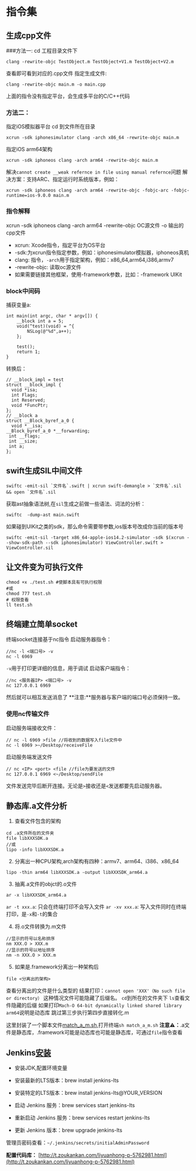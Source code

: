 # 指令集


## 生成cpp文件

###方法一:
cd 工程目录文件下
```
clang -rewrite-objc TestObject.m TestObject+V1.m TestObject+V2.m
```
查看即可看到对应的.cpp文件
指定生成文件:
```
clang -rewrite-objc main.m -o main.cpp
```
上面的指令没有指定平台，会生成多平台的C/C++代码

### 方法二：
指定iOS模拟器平台
cd 到文件所在目录
```
xcrun -sdk iphonesimulator clang -arch x86_64 -rewrite-objc main.m
```
指定iOS arm64架构
```
xcrun -sdk iphoneos clang -arch arm64 -rewrite-objc main.m
```

解决`cannot create __weak refernce in file using manual refernce`问题
解决方案：支持ARC、指定运行时系统版本，例如：
```
xcrun -sdk iphoneos clang -arch arm64 -rewrite-objc -fobjc-arc -fobjc-runtime=ios-9.0.0 main.m
```

### 指令解释

xcrun -sdk iphoneos clang -arch arm64 -rewrite-objc OC源文件 -o 输出的cpp文件

* xcrun: Xcode指令，指定平台为OS平台
* -sdk:为xcrun指令指定参数，例如：iphonesimulator模拟器，iphoneos真机
* clang: 指令，`-arch`用于指定架构，例如：x86_64,arm64,i386,armv7
* -rewrite-objc: 读取oc源文件
* 如果需要链接其他框架，使用-framework参数，比如：-framework UIKit

### block中间码

捕获变量a:
```
int main(int argc, char * argv[]) {
    __block int a = 5;
    void(^test)(void) = ^{
        NSLog(@"%d",a++);
    };

    test();
    return 1;
}
```
转换后：
```
// __block_impl = test
struct __block_impl {
  void *isa;
  int Flags;
  int Reserved;
  void *FuncPtr;
};
// __block a
struct __Block_byref_a_0 {
  void *__isa;
__Block_byref_a_0 *__forwarding;
 int __flags;
 int __size;
 int a;
};
```

## swift生成SIL中间文件
```
swiftc -emit-sil `文件名`.swift | xcrun swift-demangle > `文件名`.sil  && open `文件名`.sil

```
获取ast抽象语法树,在`sil`生成之前做一些语法、词法的分析：
```
swiftc  -dump-ast main.swift
```

如果碰到UIKit之类的sdk，那么命令需要带参数,ios版本号改成你当前的版本号
```
swiftc -emit-sil -target x86_64-apple-ios14.2-simulator -sdk $(xcrun --show-sdk-path --sdk iphonesimulator) ViewController.swift > ViewController.sil

```

## 让文件变为可执行文件
```
chmod +x ./test.sh #使脚本具有可执行权限
#或
chmod 777 test.sh
# 权限查看
ll test.sh
```

## 终端建立简单socket
终端socket连接基于nc指令
启动服务器指令：

```
//nc -l <端口号> -v
nc -l 6969
```
`-v`用于打印更详细的信息，用于调试
启动客户端指令：
```
//nc <服务器IP> <端口号> -v
nc 127.0.0.1 6969
```
然后就可以相互发送消息了
**注意:**服务器与客户端的端口号必须保持一致。

### 使用nc传输文件

启动服务端接收文件：
```
// nc -l 6969 >file //将收到的数据写入file文件中
nc -l 6969 >~/Desktop/receiveFile
```
启动服务端发送文件
```
// nc <IP> <port> <file //file为要发送的文件
nc 127.0.0.1 6969 <~/Desktop/sendFile
```
文件发送完毕后断开连接。无论是`>`接收还是`<`发送都要先启动服务器。

## 静态库.a文件分析
1. 查看文件包含的架构
```
cd .a文件所在的文件夹
file libXXXSDK.a
//或
lipo -info libXXXSDK.a
```

2. 分离出一种CPU架构,arch架构有四种：armv7、arm64、i386、x86_64
```
lipo -thin arm64 libXXXSDK.a -output libXXXSDK_arm64.a
```

3. 抽离.a文件的objct的.o文件
```
ar -x libXXXSDK_arm64.a
```
`ar -t xxx.a`: 只会在终端打印不会写入文件
`ar -xv xxx.a`: 写入文件同时在终端打印，是`-x`和`-t`的集合

4. 将.o文件转换为.m文件
```
//显示的符号以名称排序
nm XXX.O > XXX.m
//显示的符号以地址排序
nm -n XXX.O > XXX.m
```
5. 如果是.framework分离出一种架构后
```
file <分离出的架构> 
```
查看分离出的文件是什么类型的
结果打印：`cannot open 'XXX'（No such file or directory）`
这种情况文件可能隐藏了后缀名。
`cd`到所在的文件夹下
`ls`查看文件隐藏的后缀
如果打印`Mach-O 64-bit dynamically linked shared library arm64`说明是动态库
跳过第三步执行第四步直接转化.m

这里封装了一个脚本文件[match_a_m.sh](./match_a_m.sh),打开终端`sh match_a_m.sh`
**注意⚠️：**.a文件是静态库，.framework可能是动态库也可能是静态库，可通过`file`指令查看


##  Jenkins[安装](https://www.jianshu.com/p/9f1c96badb9b)

*  安装JDK,配置环境变量

*  安装最新的LTS版本：brew install jenkins-lts

*  安装特定的LTS版本：brew install jenkins-lts@YOUR_VERSION

*  启动 Jenkins 服务：brew services start jenkins-lts

*  重新启动 Jenkins 服务：brew services restart jenkins-lts

*  更新 Jenkins 版本：brew upgrade jenkins-lts

管理员密码查看：`~/.jenkins/secrets/initialAdminPassword`

**配置代码库：** [http://t.zoukankan.com/liyuanhong-p-5762981.html](http://t.zoukankan.com/liyuanhong-p-5762981.html)



